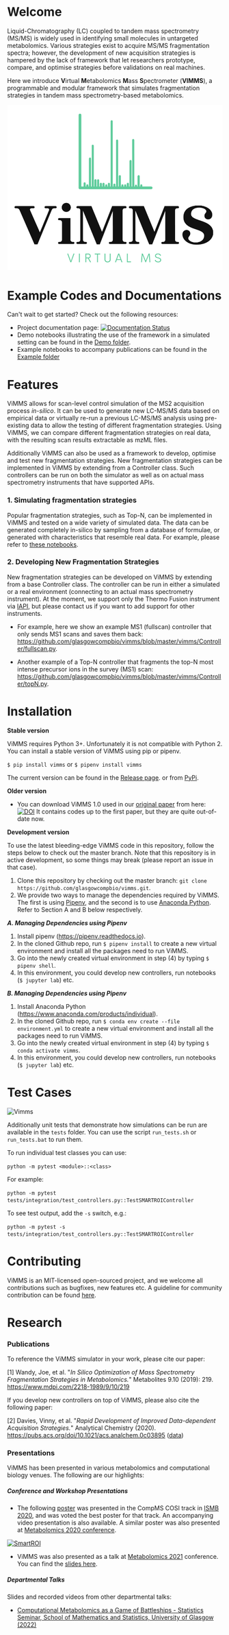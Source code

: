 # Welcome

Liquid-Chromatography (LC) coupled to tandem mass spectrometry (MS/MS) is widely used in identifying small molecules in
untargeted metabolomics. Various strategies exist to acquire MS/MS fragmentation spectra; however, the development of 
new acquisition strategies is hampered by the lack of framework that let researchers prototype, compare, and optimise 
strategies before validations on real machines. 

Here we introduce **V**irtual **M**etabolomics **M**ass **S**pectrometer 
(**VIMMS**), a programmable and modular framework that simulates fragmentation strategies in tandem mass spectrometry-based 
metabolomics. 

![ViMMS Logo](images/logo.png?raw=true "ViMMS Logo")

# Example Codes and Documentations

Can't wait to get started? Check out the following resources:
- Project documentation page: [![Documentation Status](https://readthedocs.org/projects/vimms/badge/?version=latest)](http://vimms.readthedocs.io/?badge=latest)
- Demo notebooks illustrating the use of the framework in a simulated setting can be found in the [Demo folder](https://github.com/glasgowcompbio/vimms/tree/master/demo).
- Example notebooks to accompany publications can be found in the [Example folder](https://github.com/glasgowcompbio/vimms/tree/master/examples)

# Features

ViMMS allows for scan-level control simulation of the MS2 acquisition 
process *in-silico*. It can be used to generate new LC-MS/MS data based on empirical data or virtually re-run a previous LC-MS/MS 
analysis using pre-existing data to allow the testing of different fragmentation strategies. Using ViMMS, we can 
compare different fragmentation strategies on real data, with the resulting scan results extractable as mzML files.

Additionally ViMMS can also be used as a framework to develop, optimise and test new fragmentation strategies. New 
fragmentation strategies can be implemented in ViMMS by extending from a Controller class. Such controllers can be run
on both the simulator as well as on actual mass spectrometry instruments that have supported APIs. 

### 1. Simulating fragmentation strategies

Popular fragmentation strategies, such as Top-N, can be implemented in ViMMS and 
tested on a wide variety of simulated data. The data can be generated completely in-silico
by sampling from a database of formulae, or generated with characteristics that resemble real data.
For example, please refer to [these notebooks](https://github.com/glasgowcompbio/vimms/tree/master/demo/01.%20Data).

### 2. Developing New Fragmentation Strategies

New fragmentation strategies can be developed on ViMMS by extending from a base Controller class. The controller can be run 
in either a simulated or a real environment (connecting to an actual mass spectrometry instrument). At the moment, we support
only the Thermo Fusion instrument via [IAPI](https://github.com/thermofisherlsms/iapi), but please contact us if you want to 
add support for other instruments.

- For example, here we show an example MS1 (fullscan) controller that only sends MS1 scans and saves them back: 
https://github.com/glasgowcompbio/vimms/blob/master/vimms/Controller/fullscan.py.

- Another example of a Top-N controller that fragments the top-N most intense precursor ions in the survey (MS1) scan:
https://github.com/glasgowcompbio/vimms/blob/master/vimms/Controller/topN.py.

# Installation

**Stable version**


ViMMS requires Python 3+. Unfortunately it is not compatible with Python 2. You can install a stable version 
of ViMMS using pip or pipenv. 

```$ pip install vimms```
or
```$ pipenv install vimms```

The current version can be found in the [Release page](https://github.com/glasgowcompbio/vimms/releases).
or from [PyPi](https://pypi.org/project/vimms/#history).

**Older version**
- You can download ViMMS 1.0 used in our [original paper](https://www.mdpi.com/2218-1989/9/10/219) from here: <a href="https://zenodo.org/badge/latestdoi/196360601"><img src="https://zenodo.org/badge/196360601.svg" alt="DOI"></a>
It contains codes up to the first paper, but they are quite out-of-date now. 

**Development version**

To use the latest bleeding-edge ViMMS code in this repository, follow the steps below to check out the master branch. Note that this repository is in active development, so some things may break (please report an issue in that case).

1. Clone this repository by checking out the master branch: `git clone https://github.com/glasgowcompbio/vimms.git`.
2. We provide two ways to manage the dependencies required by ViMMS. The first is using [Pipenv](https://pipenv.pypa.io/en/latest/), and the second is to use [Anaconda Python](https://www.anaconda.com). Refer to Section A and B below respectively.

***A. Managing Dependencies using Pipenv***

1. Install pipenv (https://pipenv.readthedocs.io).
2. In the cloned Github repo, run `$ pipenv install` to create a new virtual environment and install all the packages need to run ViMMS.
3. Go into the newly created virtual environment in step (4) by typing `$ pipenv shell`.
4. In this environment, you could develop new controllers, run notebooks (`$ jupyter lab`) etc. 

***B. Managing Dependencies using Pipenv***

1. Install Anaconda Python (https://www.anaconda.com/products/individual).
2. In the cloned Github repo, run `$ conda env create --file environment.yml` to create a new virtual environment and install all the packages need to run ViMMS.
3. Go into the newly created virtual environment in step (4) by typing `$ conda activate vimms`.
4. In this environment, you could develop new controllers, run notebooks (`$ jupyter lab`) etc. 

# Test Cases

![Vimms](https://github.com/glasgowcompbio/vimms/workflows/Vimms/badge.svg?branch=master&event=push)

Additionally unit tests that demonstrate how simulations can be run are available in the `tests` folder. You can use the script `run_tests.sh` or `run_tests.bat` to run them.

To run individual test classes you can use:

`python -m pytest <module>::<class>`

For example:

`python -m pytest tests/integration/test_controllers.py::TestSMARTROIController`

To see test output, add the `-s` switch, e.g.:

`python -m pytest -s tests/integration/test_controllers.py::TestSMARTROIController`

# Contributing

ViMMS is an MIT-licensed open-sourced project, and we welcome all contributions such as bugfixes, new features etc.
A guideline for community contribution can be found [here](https://github.com/glasgowcompbio/vimms/blob/master/CONTRIBUTING.md).

# Research

### Publications

To reference the ViMMS simulator in your work, please cite our paper:

[1] Wandy, Joe, et al. "*In Silico Optimization of Mass Spectrometry Fragmentation Strategies in Metabolomics.*" Metabolites 9.10 (2019): 219. https://www.mdpi.com/2218-1989/9/10/219

If you develop new controllers on top of ViMMS, please also cite the following paper: 

[2] Davies, Vinny, et al. "*Rapid Development of Improved Data-dependent Acquisition Strategies.*" Analytical Chemistry (2020). https://pubs.acs.org/doi/10.1021/acs.analchem.0c03895 ([data](http://researchdata.gla.ac.uk/1137/))

### Presentations

ViMMS has been presented in various metabolomics and computational biology venues. The following are our highlights:

##### Conference and Workshop Presentations 

- The following [poster](https://f1000research.com/posters/9-973) was presented in the CompMS COSI track in [ISMB 2020](https://www.iscb.org/ismb2020), and was voted the 
best poster for that track. An accompanying video presentation is also available. A similar poster was also presented
at [Metabolomics 2020 conference](http://metabolomics2020.org/).

[![SmartROI](http://img.youtube.com/vi/kHPYQicGoHE/0.jpg)](https://www.youtube.com/watch?v=kHPYQicGoHE "SmartROI")

- ViMMS was also presented as a talk at [Metabolomics 2021](https://www.metabolomics2021.org/) conference. You can find the [slides here](https://docs.google.com/presentation/d/e/2PACX-1vTADW9uJBYEMK91UGUw_99kHwn8jviT_Wvyj30Z2Akm0rswF_xbS_fUxuq23dVC4g/pub?start=false&loop=false&delayms=3000).

##### Departmental Talks

Slides and recorded videos from other departmental talks:
- [Computational Metabolomics as a Game of Battleships - Statistics Seminar, School of Mathematics and Statistics, University of Glasgow (2022)](https://github.com/vinnydavies/presentations/blob/master/Computational%20Metabolomics%20as%20a%20game%20of%20Battleships%20-%20Glasgow.pptx)
